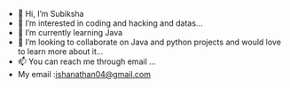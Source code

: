 - 👋 Hi, I’m Subiksha
- 👀 I’m interested in coding and hacking and datas...
- 🌱 I’m currently learning Java
- 💞️ I’m looking to collaborate on Java and python projects and would love to learn more about it...
- 📫 You can reach me through email ...
- My email :ishanathan04@gmail.com


